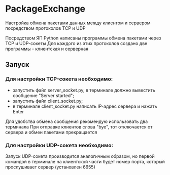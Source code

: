 # PackageExchange
Настройка обмена пакетами данных между клиентом и сервером посредством протоколов TCP и UDP

Посредством ЯП Python написаны программы обмена пакетами через TCP и UDP-сокеты
Для каждого из этих протоколов создано две программы - клиентская и серверная

## Запуск
### Для настройки TCP-сокета необходимо:
- запустить файл server_socket.py, в терминале должно вывестить сообщение "Server started";
- запустить файл client_socket.py;
- в терминале client_socket.py написать IP-адрес сервера и нажать Enter

Для удобства обмена сообщения рекомендую использовать два терминала
При отправке клиентов слова "bye", тот отключается от сервера и обмен пакетами прекращается 

### Для настройки UDP-сокета необходимо:
Запуск UDP-сокета производится аналогичным образом, но первой командой в терминале на клиентской части будет номер порта, который прослушивает сервер (установлен 6655)
